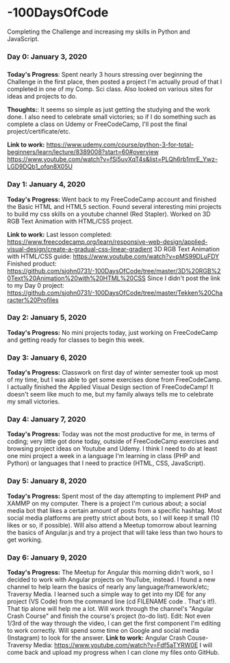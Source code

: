 # -100DaysOfCode
Completing the Challenge and increasing my skills in Python and JavaScript.


### Day 0: January 3, 2020
#####

**Today's Progress**: Spent nearly 3 hours stressing over beginning the Challenge in the first place, then posted a project I'm actually proud of that I completed in one of my Comp. Sci class. Also looked on various sites for ideas and projects to do.

**Thoughts:**: It seems so simple as just getting the studying and the work done. I also need to celebrate small victories; so if I do something such as complete a class on Udemy or FreeCodeCamp, I'll post the final project/certificate/etc. 

**Link to work:**
https://www.udemy.com/course/python-3-for-total-beginners/learn/lecture/8389008?start=60#overview
https://www.youtube.com/watch?v=fSi5uvXqT4s&list=PLQh6rb1mrE_Ywz-LGD9DQb1_ofqn8X05U


### Day 1: January 4, 2020
**Today's Progress:** Went back to my FreeCodeCamp account and finished the Basic HTML and HTML5 section. Found several interesting mini projects to build my css skills on a youtube channel (Red Stapler). Worked on 3D RGB Text Animation with HTML/CSS project.

**Link to work:**
Last lesson completed: https://www.freecodecamp.org/learn/responsive-web-design/applied-visual-design/create-a-gradual-css-linear-gradient
3D RGB Text Animation with HTML/CSS guide: https://www.youtube.com/watch?v=pMS99DLuFDY
Finished product: https://github.com/sjohn0731/-100DaysOfCode/tree/master/3D%20RGB%20Text%20Animation%20with%20HTML%20CSS
Since I didn't post the link to my Day 0 project: https://github.com/sjohn0731/-100DaysOfCode/tree/master/Tekken%20Character%20Profiles

### Day 2: January 5, 2020
**Today's Progress:** No mini projects today, just working on FreeCodeCamp and getting ready for classes to begin this week.


### Day 3: January 6, 2020
**Today's Progress:** Classwork on first day of winter semester took up most of my time, but I was able to get some exercises done from FreeCodeCamp.
I actually finished the Applied Visual Design section of FreeCodeCamp! It doesn't seem like much to me, but my family always tells me to celebrate my small victories.

### Day 4: January 7, 2020
**Today's Progress:** Today was not the most productive for me, in terms of coding; very little got done today, outside of FreeCodeCamp exercises and browsing project ideas on Youtube and Udemy. I think I need to do at least one mini project a week in a language I'm learning in class (PHP and Python) or languages that I need to practice (HTML, CSS, JavaScript).

### Day 5: January 8, 2020
**Today's Progress:** Spent most of the day attempting to implement PHP and XAMMP on my computer.  There is a project I'm curious about; a social media bot that likes a certain amount of posts from a specific hashtag.  Most social media platforms are pretty strict about bots, so I will keep it small (10 likes or so, if possible). Will also attend a Meetup tomorrow about learning the basics of Angular.js and try a project that will take less than two hours to get working.  

### Day 6: January 9, 2020
**Today's Progress:** The Meetup for Angular this morning didn't work, so I decided to work with Angular projects on YouTube, instead. I found a new channel to help learn the basics of nearly any language/framework/etc; Traversy Media. I learned such a simple way to get into my IDE for any project (VS Code) from the command line (cd FILENAME   code .    That's it!). That tip alone will help me a lot. Will work through the channel's "Angular Crash Course" and finish the course's project (to-do list).
Edit: Not even 1/3rd of the way through the video, I can get the first component I'm editing to work correctly. Will spend some time on Google and social media (Instagram) to look for the answer.
**Link to work:**
Angular Crash Couse- Traversy Media: https://www.youtube.com/watch?v=Fdf5aTYRW0E
I will come back and upload my progress when I can clone my files onto GitHub.
